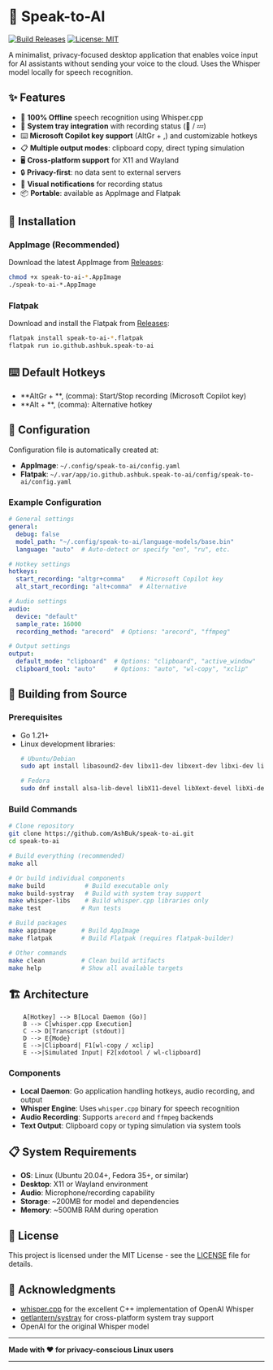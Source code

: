 # 🎤 Speak-to-AI

[![Build Releases](https://github.com/AshBuk/speak-to-ai/actions/workflows/build-releases.yml/badge.svg)](https://github.com/AshBuk/speak-to-ai/actions/workflows/build-releases.yml)
[![License: MIT](https://img.shields.io/badge/License-MIT-yellow.svg)](https://opensource.org/licenses/MIT)

A minimalist, privacy-focused desktop application that enables voice input for AI assistants without sending your voice to the cloud. Uses the Whisper model locally for speech recognition.

## ✨ Features

- 🎤 **100% Offline** speech recognition using Whisper.cpp
- 🔧 **System tray integration** with recording status (🎤 / 💤)
- ⌨️ **Microsoft Copilot key support** (AltGr + ,) and customizable hotkeys
- 📋 **Multiple output modes**: clipboard copy, direct typing simulation
- 🖥️ **Cross-platform support** for X11 and Wayland
- 🔒 **Privacy-first**: no data sent to external servers
- 🔔 **Visual notifications** for recording status
- 📦 **Portable**: available as AppImage and Flatpak

## 🚀 Installation

### AppImage (Recommended)

Download the latest AppImage from [Releases](https://github.com/AshBuk/speak-to-ai/releases):

```bash
chmod +x speak-to-ai-*.AppImage
./speak-to-ai-*.AppImage
```

### Flatpak

Download and install the Flatpak from [Releases](https://github.com/AshBuk/speak-to-ai/releases):

```bash
flatpak install speak-to-ai-*.flatpak
flatpak run io.github.ashbuk.speak-to-ai
```

## ⌨️ Default Hotkeys

- **AltGr + **, (comma): Start/Stop recording (Microsoft Copilot key)
- **Alt + **, (comma): Alternative hotkey

## 🔧 Configuration

Configuration file is automatically created at:
- **AppImage**: `~/.config/speak-to-ai/config.yaml`
- **Flatpak**: `~/.var/app/io.github.ashbuk.speak-to-ai/config/speak-to-ai/config.yaml`

### Example Configuration

```yaml
# General settings
general:
  debug: false
  model_path: "~/.config/speak-to-ai/language-models/base.bin"
  language: "auto"  # Auto-detect or specify "en", "ru", etc.

# Hotkey settings
hotkeys:
  start_recording: "altgr+comma"    # Microsoft Copilot key
  alt_start_recording: "alt+comma"  # Alternative

# Audio settings
audio:
  device: "default"
  sample_rate: 16000
  recording_method: "arecord"  # Options: "arecord", "ffmpeg"

# Output settings
output:
  default_mode: "clipboard"  # Options: "clipboard", "active_window"
  clipboard_tool: "auto"     # Options: "auto", "wl-copy", "xclip"
```

## 🔨 Building from Source

### Prerequisites

- Go 1.21+
- Linux development libraries:
  ```bash
  # Ubuntu/Debian
  sudo apt install libasound2-dev libx11-dev libxext-dev libxi-dev libxrandr-dev
  
  # Fedora
  sudo dnf install alsa-lib-devel libX11-devel libXext-devel libXi-devel libXrandr-devel
  ```

### Build Commands

```bash
# Clone repository
git clone https://github.com/AshBuk/speak-to-ai.git
cd speak-to-ai

# Build everything (recommended)
make all

# Or build individual components
make build           # Build executable only
make build-systray   # Build with system tray support
make whisper-libs    # Build whisper.cpp libraries only
make test           # Run tests

# Build packages
make appimage       # Build AppImage
make flatpak        # Build Flatpak (requires flatpak-builder)

# Other commands
make clean          # Clean build artifacts
make help           # Show all available targets
```

## 🏗️ Architecture

```
    A[Hotkey] --> B[Local Daemon (Go)]
    B --> C[whisper.cpp Execution]
    C --> D[Transcript (stdout)]
    D --> E{Mode}
    E -->|Clipboard| F1[wl-copy / xclip]
    E -->|Simulated Input| F2[xdotool / wl-clipboard]
```

### Components

- **Local Daemon**: Go application handling hotkeys, audio recording, and output
- **Whisper Engine**: Uses `whisper.cpp` binary for speech recognition
- **Audio Recording**: Supports `arecord` and `ffmpeg` backends
- **Text Output**: Clipboard copy or typing simulation via system tools

## 📋 System Requirements

- **OS**: Linux (Ubuntu 20.04+, Fedora 35+, or similar)
- **Desktop**: X11 or Wayland environment
- **Audio**: Microphone/recording capability
- **Storage**: ~200MB for model and dependencies
- **Memory**: ~500MB RAM during operation

## 📄 License

This project is licensed under the MIT License - see the [LICENSE](LICENSE) file for details.

## 🙏 Acknowledgments

- [whisper.cpp](https://github.com/ggerganov/whisper.cpp) for the excellent C++ implementation of OpenAI Whisper
- [getlantern/systray](https://github.com/getlantern/systray) for cross-platform system tray support
- OpenAI for the original Whisper model

---

**Made with ❤️ for privacy-conscious Linux users**

---
